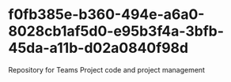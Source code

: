 # f0fb385e-b360-494e-a6a0-8028cb1af5d0-e95b3f4a-3bfb-45da-a11b-d02a0840f98d
Repository for Teams Project code and project management
